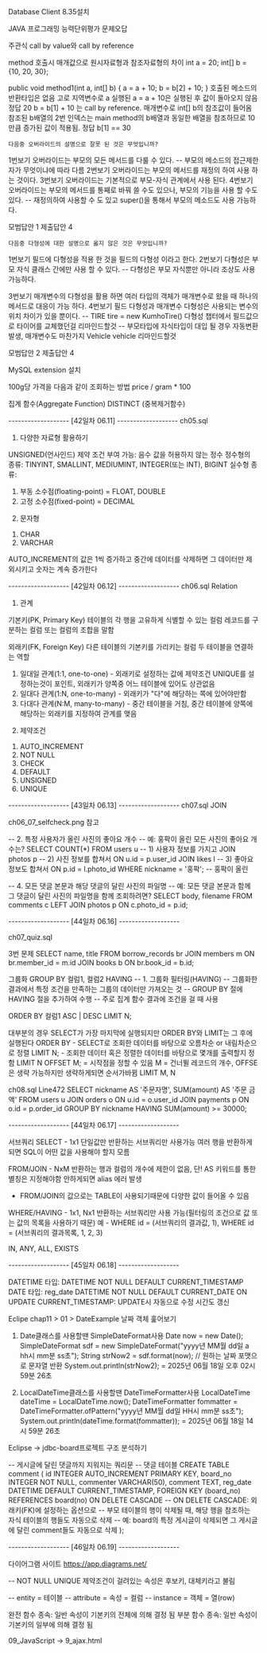 Database Client 8.35설치

JAVA 프로그래밍 능력단위평가 문제오답

주관식
call by value와 call by reference

method 호출시 매개값으로 원시자료형과 참조자료형의 차이
int a = 20;
int[] b = {10, 20, 30};

public void method1(int a, int[] b) {
  a = a + 10;
  b = b[2] + 10;
}
호출된 메소드의 반환타입은 없음 고로 지역변수로 a 실행된 
a = a + 10은 실행된 후 값이 돌아오지 않음 정답 20
b = b[1] + 10 는 call by reference. 매개변수로 int[] b의 참조값이 들어옴
참조된 b배열의 2번 인덱스는 main method의 b배열과 동일한 배열을 참조하므로
10만큼 증가된 값이 적용됨. 정답 b[1] == 30


	다음중 오버라이드의 설명으로 잘못 된 것은 무엇입니까?

1번보기	오버라이드는 부모의 모든 메서드를 다룰 수 있다. 
-- 부모의 메소드의 접근제한자가 무엇이냐에 따라 다름 
2번보기	오버라이드는 부모의 메서드를 재정의 하여 사용 하는 것이다.
3번보기	오버라이드는 기본적으로 부모-자식 관계에서 사용 된다.
4번보기	오버라이드는 부모의 메서드를 통째로 바꿔 쓸 수도 있으나, 부모의 기능을 사용 할 수도 있다. 
-- 재정의하여 사용할 수 도 있고 super()을 통해서 부모의 메소드도 사용 가능하다.

모범답안	1	제출답안	4

	다음중 다형성에 대한 설명으로 옳지 않은 것은 무엇입니까?

1번보기	필드에 다형성을 적용 한 것을 필드의 다형성 이라고 한다.
2번보기	다형성은 부모 자식 클래스 간에만 사용 할 수 있다.
-- 다형성은 부모 자식뿐만 아니라 조상도 사용 가능하다.

3번보기	매개변수의 다형성을 활용 하면 여러 타입의 객체가 매개변수로 왔을 때 하나의 메서드로 대응이 가능 하다.
4번보기	필드 다형성과 매개변수 다형성은 사용되는 변수의 위치 차이가 있을 뿐이다.
-- TIRE tire = new KumhoTire() 다형성 챕터에서 필드값으로 타이어를 교체했던걸 리마인드할것
-- 부모타입에 자식타입이 대입 될 경우 자동변환발생, 매개변수도 마찬가지 Vehicle vehicle 리마인드할것

모범답안	2	제출답안	4


MySQL extension 설치

100g당 가격을 다음과 같이 조회하는 방법
price / gram * 100

집계 함수(Aggregate Function)
DISTINCT (중복제거함수)


-------------------  [42일차 06.11] ------------------- 
ch05.sql

1. 다양한 자료형 활용하기

UNSIGNED(언사인드) 제약 조건 부여 가능: 음수 값을 허용하지 않는 정수
정수형의 종류: TINYINT, SMALLINT, MEDIUMINT, INTEGER(또는 INT), BIGINT
실수형 종류: 
1) 부동 소수점(floating-point) = FLOAT, DOUBLE
2) 고정 소수점(fixed-point) = DECIMAL


2. 문자형
1) CHAR
2) VARCHAR 

AUTO_INCREMENT의 값은 1씩 증가하고 중간에 데이터를 삭제하면 그 데이터만 제외시키고
숫자는 계속 증가한다

-------------------  [42일차 06.12] ------------------- 
ch06.sql Relation

1. 관계

기본키(PK, Primary Key)
테이블의 각 행을 고유하게 식별할 수 있는 컬럼
레코드를 구분하는 컬럼 또는 컬럼의 조합을 말함

외래키(FK, Foreign Key)
다른 테이블의 기본키를 가리키는 컬럼
두 테이블을 연결하는 역할

1) 일대일 관계(1:1, one-to-one) - 외래키로 설정하는 값에 제약조건 UNIQUE를 설정하는것이 포인트, 외래키가 양쪽중 어느 테이블에 있어도 상관없음
2) 일대다 관계(1:N, one-to-many) - 외래키가 "다"에 해당하는 쪽에 있어야만함
3) 다대다 관계(N:M, many-to-many) - 중간 테이블을 거침, 중간 테이블에 양쪽에 해당하는 외래키를 지정하여 관계를 맺음

2. 제약조건

1) AUTO_INCREMENT
2) NOT NULL
3) CHECK
4) DEFAULT
5) UNSIGNED
6) UNIQUE

-------------------  [43일차 06.13] ------------------- 
ch07.sql JOIN

ch06_07_selfcheck.png 참고

-- 2. 특정 사용자가 올린 사진의 좋아요 개수
-- 예: 홍팍이 올린 모든 사진의 좋아요 개수는?
SELECT COUNT(*)
FROM users u -- 1) 사용자 정보를 가지고
JOIN photos p -- 2) 사진 정보를 합쳐서
  ON u.id = p.user_id
JOIN likes l -- 3) 좋아요 정보도 합쳐서
  ON p.id = l.photo_id
WHERE nickname = '홍팍'; -- 홍팍이 올린

-- 4. 모든 댓글 본문과 해당 댓글의 달린 사진의 파일명
-- 예: 모든 댓글 본문과 함께 그 댓글이 달린 사진의 파일명을 함께 조회하려면?
SELECT body, filename
FROM comments c
LEFT JOIN photos p ON c.photo_id = p.id;

-------------------  [44일차 06.16] ------------------- 

ch07_quiz.sql

3번 문제
SELECT name, title
FROM borrow_records br
JOIN members m ON br.member_id = m.id
JOIN books b ON br.book_id = b.id;

그룹화
GROUP BY 컬럼1, 컬럼2
HAVING 
-- 1. 그룹화 필터링(HAVING)
-- 그룹화한 결과에서 특정 조건을 만족하는 그룹의 데이터만 가져오는 것
-- GROUP BY 절에 HAVING 절을 추가하여 수행
-- 주로 집계 함수 결과에 조건을 걸 때 사용

ORDER BY 컬럼1 ASC | DESC
LIMIT N;

대부분의 경우 SELECT가 가장 마지막에 실행되지만
ORDER BY와 LIMIT는 그 후에 실행된다
ORDER BY - SELECT로 조회한 데이터를 바탕으로 오름차순 or 내림차순으로 정렬
LIMIT N; - 조회한 데이터 혹은 정렬한 데이터를 바탕으로 몇개를 출력할지 정함
LIMIT N OFFSET M; = 시작점을 정할 수 있음 M = 건너뛸 레코드의 개수, 
OFFSE은 생략 가능하지만 생략하게되면 순서가바뀜 LIMIT M, N

ch08.sql Line472
SELECT 
  nickname AS '주문자명',
  SUM(amount) AS '주문 금액'
FROM users u
JOIN orders o ON u.id = o.user_id
JOIN payments p ON o.id = p.order_id
GROUP BY nickname
HAVING SUM(amount) >= 30000;

-------------------  [44일차 06.17] ------------------- 

서브쿼리
SELECT - 1x1 단일값만 반환하는 서브쿼리만 사용가능
여러 행을 반환하게 되면 SQL이 어떤 값을 사용해야 할지 모름

FROM/JOIN - NxM 반환하는 행과 컬럼의 개수에 제한이 없음, 단! AS 키워드를 통한 별칭은 지정해야함 안하게되면 alias 에러 발생
- FROM/JOIN의 값으로는 TABLE이 사용되기때문에 다양한 값이 들어올 수 있음

WHERE/HAVING - 1x1, Nx1 반환하는 서브쿼리만 사용 가능(필터링의 조건으로 값 또는 값의 목록을 사용하기 때문)
예 - WHERE id = (서브쿼리의 결과값, 1), WHERE id = (서브쿼리의 결과목록, 1, 2, 3)

IN, ANY, ALL, EXISTS


-------------------  [45일차 06.18] ------------------- 

DATETIME 타입: DATETIME NOT NULL DEFAULT CURRENT_TIMESTAMP
DATE 타입: reg_date DATETIME NOT NULL DEFAULT CURRENT_DATE
ON UPDATE CURRENT_TIMESTAMP: UPDATE시 자동으로 수정 시간도 갱신

Eclipe chap11 > 01 > DateExample 
날짜 객체 훑어보기


1. Date클래스를 사용할땐 SimpleDateFormat사용
  Date now = new Date();
  SimpleDateFormat sdf = new SimpleDateFormat("yyyy년 MM월 dd일 a hh시 mm분 ss초");
  String strNow2 = sdf.format(now); // 원하는 날짜 포맷으로 문자열 반환
  System.out.println(strNow2); = 2025년 06월 18일 오후 02시 59분 26초

2. LocalDateTime클래스를 사용할땐 DateTimeFormatter사용
  LocalDateTime dateTime = LocalDateTime.now();
  DateTimeFormatter fommatter = DateTimeFormatter.ofPattern("yyyy년 MM월 dd일 HH시 mm분 ss초");
  System.out.println(dateTime.format(fommatter)); = 2025년 06월 18일 14시 59분 26초

Eclipse -> jdbc-board프로젝트 구조 분석하기


-- 게시글에 달린 댓글까지 지워지는 쿼리문
-- 댓글 테이블
CREATE TABLE comment (
  id INTEGER AUTO_INCREMENT PRIMARY KEY,
  board_no INTEGER NOT NULL,
  commenter VARCHAR(50),
  comment TEXT,
  reg_date DATETIME DEFAULT CURRENT_TIMESTAMP,
  FOREIGN KEY (board_no) REFERENCES board(no) ON DELETE CASCADE
  -- ON DELETE CASCADE: 외래키(FK)에 설정하는 옵션으로
  -- 부모 테이블의 행이 삭제될 때, 해당 행을 참조하는 자식 테이블의 행들도 자동으로 삭제
  -- 예: board의 특정 게시글이 삭제되면 그 게시글에 달린 comment들도 자동으로 삭제
);

-------------------  [46일차 06.19] ------------------- 

다이어그램 사이트
https://app.diagrams.net/

-- NOT NULL UNIQUE 제약조건이 걸려있는 속성은 후보키, 대체키라고 불림

-- entity = 테이블
-- attribute = 속성 = 컬럼
-- instance = 객체 = 열(row)

완전 함수 종속: 일반 속성이 기본키의 전체에 의해 결정 됨
부분 함수 종속: 일반 속성이 기본키의 일부에 의해 결정 됨

09_JavaScript -> 9_ajax.html
